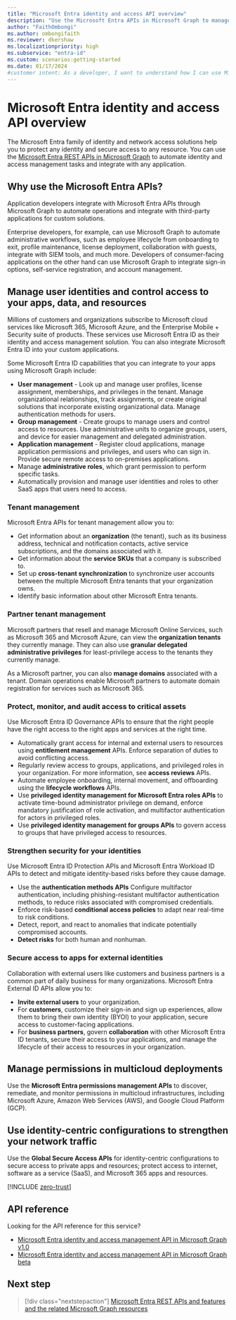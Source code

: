 ```yaml
---
title: "Microsoft Entra identity and access API overview"
description: "Use the Microsoft Entra APIs in Microsoft Graph to manage and protect any identity and secure access to any resource on-premises, in hybrid environments, and cloud environments."
author: "FaithOmbongi"
ms.author: ombongifaith
ms.reviewer: dkershaw
ms.localizationpriority: high
ms.subservice: "entra-id"
ms.custom: scenarios:getting-started
ms.date: 01/17/2024
#customer intent: As a developer, I want to understand how I can use Microsoft Graph to integrate Microsoft Entra for identity and network access, and build custom apps that access services on-premises, hybrid, and in the cloud.
---
```


# Microsoft Entra identity and access API overview

The Microsoft Entra family of identity and network access solutions help you to protect any identity and secure access to any resource. You can use the [Microsoft Entra REST APIs in Microsoft Graph](/graph/api/resources/azure-ad-overview) to automate identity and access management tasks and integrate with any application.

## Why use the Microsoft Entra APIs?

Application developers integrate with Microsoft Entra APIs through Microsoft Graph to automate operations and integrate with third-party applications for custom solutions.

Enterprise developers, for example, can use Microsoft Graph to automate administrative workflows, such as employee lifecycle from onboarding to exit, profile maintenance, license deployment, collaboration with guests, integrate with SIEM tools, and much more. Developers of consumer-facing applications on the other hand can use Microsoft Graph to integrate sign-in options, self-service registration, and account management.

## Manage user identities and control access to your apps, data, and resources

Millions of customers and organizations subscribe to Microsoft cloud services like Microsoft 365, Microsoft Azure, and the Enterprise Mobile + Security suite of products. These services use Microsoft Entra ID as their identity and access management solution. You can also integrate Microsoft Entra ID into your custom applications.

Some Microsoft Entra ID capabilities that you can integrate to your apps using Microsoft Graph include:

- **User management** - Look up and manage user profiles, license assignment, memberships, and privileges in the tenant. Manage organizational relationships, track assignments, or create original solutions that incorporate existing organizational data. Manage authentication methods for users.
- **Group management** - Create groups to manage users and control access to resources. Use administrative units to organize groups, users, and device for easier management and delegated administration.
- **Application management** - Register cloud applications, manage application permissions and privileges, and users who can sign in. Provide secure remote access to on-premises applications.
- Manage **administrative roles**, which grant permission to perform specific tasks.
- Automatically provision and manage user identities and roles to other SaaS apps that users need to access.

### Tenant management

Microsoft Entra APIs for tenant management allow you to:

- Get information about an **organization** (the tenant), such as its business address, technical and notification contacts, active service subscriptions, and the domains associated with it.
- Get information about the **service SKUs** that a company is subscribed to.
- Set up **cross-tenant synchronization** to synchronize user accounts between the multiple Microsoft Entra tenants that your organization owns.
- Identify basic information about other Microsoft Entra tenants.

### Partner tenant management

Microsoft partners that resell and manage Microsoft Online Services, such as Microsoft 365 and Microsoft Azure, can view the **organization tenants** they currently manage. They can also use **granular delegated administrative privileges** for least-privilege access to the tenants they currently manage.

As a Microsoft partner, you can also **manage domains** associated with a tenant. Domain operations enable Microsoft partners to automate domain registration for services such as Microsoft 365.

### Protect, monitor, and audit access to critical assets

Use Microsoft Entra ID Governance APIs to ensure that the right people have the right access to the right apps and services at the right time.

- Automatically grant access for internal and external users to resources using **entitlement management** APIs. Enforce separation of duties to avoid conflicting access.
- Regularly review access to groups, applications, and privileged roles in your organization. For more information, see **access reviews** APIs.
- Automate employee onboarding, internal movement, and offboarding using the **lifecycle workflows** APIs.
- Use **privileged identity management for Microsoft Entra roles APIs** to activate time-bound administrator privilege on demand, enforce mandatory justification of role activation, and multifactor authentication for actors in privileged roles.
- Use **privileged identity management for groups APIs** to govern access to groups that have privileged access to resources.

### Strengthen security for your identities

Use Microsoft Entra ID Protection APIs and Microsoft Entra Workload ID APIs to detect and mitigate identity-based risks before they cause damage.

- Use the **authentication methods APIs** Configure multifactor authentication, including phishing-resistant multifactor authentication methods, to reduce risks associated with compromised credentials.
- Enforce risk-based **conditional access policies** to adapt near real-time to risk conditions.
- Detect, report, and react to anomalies that indicate potentially compromised accounts.
- **Detect risks** for both human and nonhuman.

### Secure access to apps for external identities

Collaboration with external users like customers and business partners is a common part of daily business for many organizations. Microsoft Entra External ID APIs allow you to:

- **Invite external users** to your organization.
- For **customers**, customize their sign-in and sign up experiences, allow them to bring their own identity (BYOI) to your application, secure access to customer-facing applications.
- For **business partners**, govern **collaboration** with other Microsoft Entra ID tenants, secure their access to your applications, and manage the lifecycle of their access to resources in your organization.

## Manage permissions in multicloud deployments

Use the **Microsoft Entra permissions management APIs** to discover, remediate, and monitor permissions in multicloud infrastructures, including Microsoft Azure, Amazon Web Services (AWS), and Google Cloud Platform (GCP).

## Use identity-centric configurations to strengthen your network traffic

Use the **Global Secure Access APIs** for identity-centric configurations to secure access to private apps and resources; protect access to internet, software as a service (SaaS), and Microsoft 365 apps and resources.

<!-- Start of: Link to ZT guidance: H2 section -->

[!INCLUDE [zero-trust](~/../entra_docs/docs/includes/entra-zero-trust.md)]

<!-- End of: Link to ZT guidance -->


## API reference

Looking for the API reference for this service?

- [Microsoft Entra identity and access management API in Microsoft Graph v1.0](/graph/api/resources/azure-ad-overview?view=graph-rest-1.0&preserve-view=true)
- [Microsoft Entra identity and access management API in Microsoft Graph beta](/graph/api/resources/azure-ad-overview?view=graph-rest-beta&preserve-view=true)

## Next step

> [!div class="nextstepaction"]
> [Microsoft Entra REST APIs and features and the related Microsoft Graph resources](/graph/api/resources/azure-ad-overview)